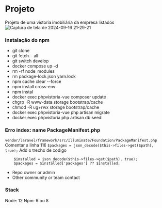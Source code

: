 # Projeto
Projeto de uma vistoria imobiliária da empresa listados
![Captura de tela de 2024-09-16 21-29-21](https://github.com/user-attachments/assets/190d26f3-affe-4481-9bdd-86176e0b6ab4)


### Instalação do npm

 - git clone
 - git fetch --all
 - git switch develop
 - docker compose up -d
 - rm -rf node_modules
 - rm package-lock.json yarn.lock
 - npm cache clear --force
 - npm install cross-env
 - npm instal
 - docker exec phpvistoria-vue composer update
 - chgrp -R www-data storage bootstrap/cache
 - chmod -R ug+rwx storage bootstrap/cache
 - docker exec phpvistoria-vue php artisan migrate
 - docker exec phpvistoria php artisan db:seed

### Erro index: name PackageManifest.php  ###

``` vendor/laravel/framework/src/Illuminate/Foundation/PackageManifest.php ```
Comentar a linha 116
``` $packages = json_decode($this->files->get($path), true); ```
Add o trecho de codigo
``` 
    $installed = json_decode($this->files->get($path), true);
    $packages = $installed['packages'] ?? $installed;
```
* Repo owner or admin
* Other community or team contact

### Stack ###
Node: 12
Npm: 6 ou 8
